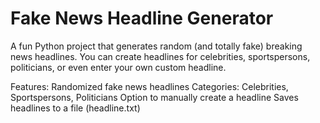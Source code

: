 # Fake News Headline Generator

A fun Python project that generates random (and totally fake) breaking news headlines.
You can create headlines for celebrities, sportspersons, politicians, or even enter your own custom headline.

Features:
Randomized fake news headlines
Categories: Celebrities, Sportspersons, Politicians
Option to manually create a headline
Saves headlines to a file (headline.txt)
